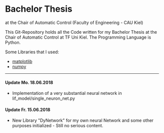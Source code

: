 # Bachelor Thesis
at the Chair of Automatic Control (Faculty of Engineering - CAU Kiel)

This Git-Repository holds all the Code written for my Bachelor Thesis at the Chair of Automatic Control at TF Uni Kiel.
The Programming Language is Python.

Some Libraries that I used:
* [matplotlib](https://matplotlib.org/)
* [numpy](http://www.numpy.org/)

---
#### Update Mo. 18.06.2018
* Implementation of a very substantial neural network in lif_model/single_neuron_net.py


#### Update Fr. 15.06.2018
* New Library "DyNetwork" for my own neural Network and some other purposes initialized - Still no serious content.
